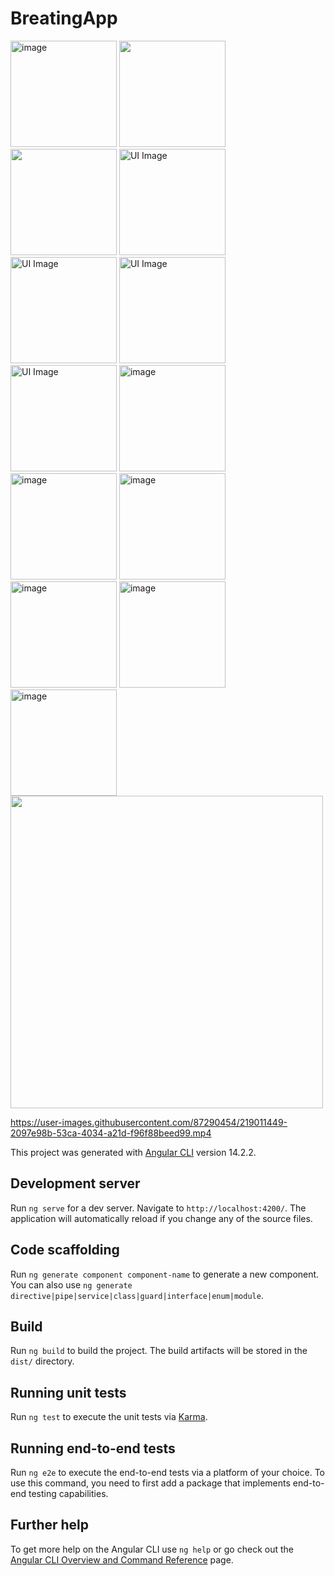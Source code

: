 # BreatingApp
<div>
<img width="170" alt="image" src="https://user-images.githubusercontent.com/87290454/218991167-bcb83180-150d-4b60-944c-c6a85982fbf8.png">
<img width="170" src="https://user-images.githubusercontent.com/87290454/219004231-5b1bd20f-9219-43b7-a589-80a48d8a1256.png" alt="" /> 
<img width="170" src="https://user-images.githubusercontent.com/87290454/219004329-b9201531-da6f-41f0-8db2-529c89e12ceb.png" alt="" />
<img width="170" src="https://user-images.githubusercontent.com/87290454/219004375-435ef005-a9da-4f1f-8561-2310dd44adb6.png" alt="UI Image" />
</div>
<div>
<img width="170" src="https://user-images.githubusercontent.com/87290454/219004395-c9f836ed-7fde-4d12-b3ad-8eff3a6f089e.png" alt="UI Image" />
<img width="170" src="https://user-images.githubusercontent.com/87290454/219004422-33b8247b-1126-4922-8f8a-5bf301c1799f.png" alt="UI Image" />
<img width="170" src="https://user-images.githubusercontent.com/87290454/219004450-a0f841a8-f939-4995-8513-cbb73240fae0.png" alt="UI Image" />
<img width="170" alt="image" src="https://user-images.githubusercontent.com/87290454/218991611-e3ab9682-a335-430d-a1ad-69b3a1743876.png">
</div>
<div>
<img width="170" alt="image" src="https://user-images.githubusercontent.com/87290454/218991667-b81bcc1f-dda6-4ac7-bab4-33f0734d6970.png">
<img width="170" alt="image" src="https://user-images.githubusercontent.com/87290454/218991695-a6cd8039-5884-48d6-b4dc-fd6721b4538f.png">
<img width="170" alt="image" src="https://user-images.githubusercontent.com/87290454/218991727-961aed48-939d-44f8-af93-18977debeebe.png">
<img width="170" alt="image" src="https://user-images.githubusercontent.com/87290454/218991745-f461d711-77a1-44f4-8787-d39020ed447f.png">
</div>
<img width="170" alt="image" src="https://user-images.githubusercontent.com/87290454/218991766-a82c0447-db86-4d8c-a88f-583e901ee99c.png">
</div>
<img width="500" src="https://user-images.githubusercontent.com/87290454/219006959-8d74ad32-243a-4107-aeb7-5e8e16f83ac3.png">


https://user-images.githubusercontent.com/87290454/219011449-2097e98b-53ca-4034-a21d-f96f88beed99.mp4




This project was generated with [Angular CLI](https://github.com/angular/angular-cli) version 14.2.2.

## Development server

Run `ng serve` for a dev server. Navigate to `http://localhost:4200/`. The application will automatically reload if you change any of the source files.

## Code scaffolding

Run `ng generate component component-name` to generate a new component. You can also use `ng generate directive|pipe|service|class|guard|interface|enum|module`.

## Build

Run `ng build` to build the project. The build artifacts will be stored in the `dist/` directory.

## Running unit tests

Run `ng test` to execute the unit tests via [Karma](https://karma-runner.github.io).

## Running end-to-end tests

Run `ng e2e` to execute the end-to-end tests via a platform of your choice. To use this command, you need to first add a package that implements end-to-end testing capabilities.

## Further help

To get more help on the Angular CLI use `ng help` or go check out the [Angular CLI Overview and Command Reference](https://angular.io/cli) page.

